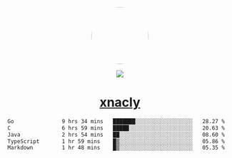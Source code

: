 <p align="center">
  <img style="border-radius: 100px" width="128" height="128" src="https://avatars.githubusercontent.com/u/47723417?v=4"/>
</p>
<p align="center">
  <img src="https://komarev.com/ghpvc/?username=xnacly&&style=flat-square"/>
</p>

<h1 align="center"><a href="https://xnacly.me"> xnacly</a> </h1>

<!--START_SECTION:waka-->

```txt
Go               9 hrs 34 mins   ███████░░░░░░░░░░░░░░░░░░   28.27 %
C                6 hrs 59 mins   █████░░░░░░░░░░░░░░░░░░░░   20.63 %
Java             2 hrs 54 mins   ██░░░░░░░░░░░░░░░░░░░░░░░   08.60 %
TypeScript       1 hr 59 mins    █▒░░░░░░░░░░░░░░░░░░░░░░░   05.86 %
Markdown         1 hr 48 mins    █▒░░░░░░░░░░░░░░░░░░░░░░░   05.35 %
```

<!--END_SECTION:waka-->
